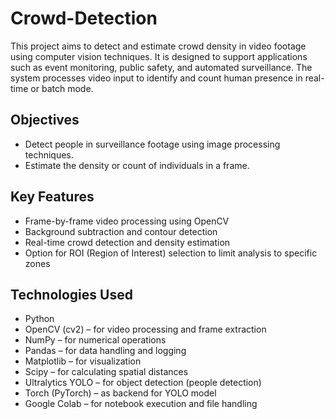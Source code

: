 # Crowd-Detection
This project aims to detect and estimate crowd density in video footage using computer vision techniques. It is designed to support applications such as event monitoring, public safety, and automated surveillance. The system processes video input to identify and count human presence in real-time or batch mode.

## Objectives
- Detect people in surveillance footage using image processing techniques.
- Estimate the density or count of individuals in a frame.

## Key Features
- Frame-by-frame video processing using OpenCV
- Background subtraction and contour detection
- Real-time crowd detection and density estimation
- Option for ROI (Region of Interest) selection to limit analysis to specific zones

## Technologies Used
- Python
- OpenCV (cv2) – for video processing and frame extraction
- NumPy – for numerical operations
- Pandas – for data handling and logging
- Matplotlib – for visualization
- Scipy – for calculating spatial distances
- Ultralytics YOLO – for object detection (people detection)
- Torch (PyTorch) – as backend for YOLO model
- Google Colab – for notebook execution and file handling

